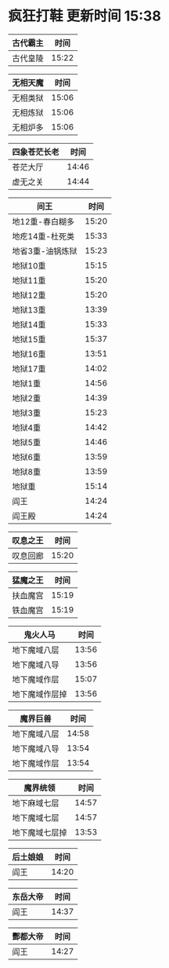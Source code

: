 # 疯狂打鞋 更新时间 15:38

| 古代霸主   | 时间    |
|--------|-------|
| 古代皇陵 | 15:22 |

| 无相天魔   | 时间    |
|--------|-------|
| 无相类狱 | 15:06 |
| 无相炼狱 | 15:06 |
| 无相炉多 | 15:06 |

| 四象苍茫长老   | 时间    |
|--------|-------|
| 苍茫大厅 | 14:46 |
| 虚无之关 | 14:44 |

| 间王   | 时间    |
|--------|-------|
| 地12重-春白糊多 | 15:20 |
| 地疙14重-杜死类 | 15:33 |
| 地省3重-油锅炼狱 | 15:23 |
| 地狱10重 | 15:15 |
| 地狱11重 | 15:20 |
| 地狱12重 | 15:20 |
| 地狱13重 | 13:39 |
| 地狱14重 | 15:33 |
| 地狱15重 | 15:37 |
| 地狱16重 | 13:51 |
| 地狱17重 | 14:02 |
| 地狱1重 | 14:56 |
| 地狱2重 | 14:39 |
| 地狱3重 | 15:23 |
| 地狱4重 | 14:42 |
| 地狱5重 | 14:46 |
| 地狱6重 | 13:59 |
| 地狱8重 | 13:59 |
| 地狱重 | 15:14 |
| 阎王 | 14:24 |
| 阎王殿 | 14:24 |

| 叹息之王   | 时间    |
|--------|-------|
| 叹息回廊 | 15:20 |

| 猛魔之王   | 时间    |
|--------|-------|
| 扶血魔宫 | 15:19 |
| 铁血魔宫 | 15:19 |

| 鬼火人马   | 时间    |
|--------|-------|
| 地下魔域八层 | 13:56 |
| 地下魔域八导 | 13:56 |
| 地下魔域作层 | 15:07 |
| 地下魔域作层掉 | 13:56 |

| 魔界巨兽   | 时间    |
|--------|-------|
| 地下魔域八层 | 14:58 |
| 地下魔域八导 | 13:54 |
| 地下魔域作层 | 13:54 |

| 魔界统领   | 时间    |
|--------|-------|
| 地下麻域七层 | 14:57 |
| 地下魔域七层 | 14:57 |
| 地下魔域七层掉 | 13:53 |

| 后土娘娘   | 时间    |
|--------|-------|
| 阎王 | 14:20 |

| 东岳大帝   | 时间    |
|--------|-------|
| 阎王 | 14:37 |

| 酆都大帝   | 时间    |
|--------|-------|
| 阎王 | 14:27 |